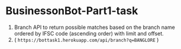 # BusinessonBot-Part1-task
1. Branch API to return possible matches based on the branch name ordered by IFSC code (ascending order) with limit and offset.
2. ( ```https://bottask1.herokuapp.com/api/branch?q=BANGLORE``` )
